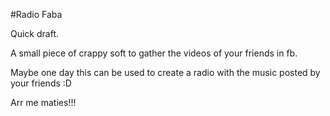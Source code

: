 #Radio Faba

Quick draft.

A small piece of crappy soft to gather the videos of your friends in fb.

Maybe one day this can be used to create a radio with the music posted by your friends :D 

Arr me maties!!!
